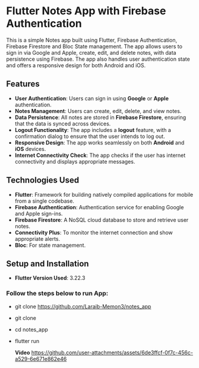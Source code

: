 # Flutter Notes App with Firebase Authentication

This is a simple Notes app built using Flutter, Firebase Authentication, Firebase Firestore and Bloc State management. The app allows users to sign in via Google and Apple, create, edit, and delete notes, with data persistence using Firebase. The app also handles user authentication state and offers a responsive design for both Android and iOS.

## Features

- **User Authentication**: Users can sign in using **Google** or **Apple** authentication.
- **Notes Management**: Users can create, edit, delete, and view notes.
- **Data Persistence**: All notes are stored in **Firebase Firestore**, ensuring that the data is synced across devices.
- **Logout Functionality**: The app includes a **logout** feature, with a confirmation dialog to ensure that the user intends to log out.
- **Responsive Design**: The app works seamlessly on both **Android** and **iOS** devices.
- **Internet Connectivity Check**: The app checks if the user has internet connectivity and displays appropriate messages.

## Technologies Used

- **Flutter**: Framework for building natively compiled applications for mobile from a single codebase.
- **Firebase Authentication**: Authentication service for enabling Google and Apple sign-ins.
- **Firebase Firestore**: A NoSQL cloud database to store and retrieve user notes.
- **Connectivity Plus**: To monitor the internet connection and show appropriate alerts.
- **Bloc**: For state management.
  
## Setup and Installation
- **Flutter Version Used**: 3.22.3

### Follow the steps below to run App:

- git clone https://github.com/Laraib-Memon3/notes_app
- git clone 
- cd notes_app
- flutter run

  **Video**
  https://github.com/user-attachments/assets/6de3ffcf-0f7c-456c-a529-6e671e862e46
